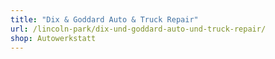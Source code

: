 ```yaml
---
title: "Dix & Goddard Auto & Truck Repair"
url: /lincoln-park/dix-und-goddard-auto-und-truck-repair/
shop: Autowerkstatt
---
```

